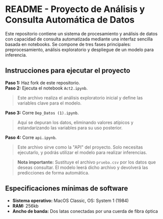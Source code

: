 # README - Proyecto de Análisis y Consulta Automática de Datos

Este repositorio contiene un sistema de procesamiento y análisis de datos con capacidad de consulta automatizada mediante una interfaz sencilla basada en notebooks. Se compone de tres fases principales: preprocesamiento, análisis exploratorio y despliegue de un modelo para inferencia.

## Instrucciones para ejecutar el proyecto

**Paso 1:** Haz fork de este repositorio.  
**Paso 2:** Ejecuta el notebook `Act2.ipynb`.  
> Este archivo realiza el análisis exploratorio inicial y define las variables clave para el modelo.

**Paso 3:** Corre `Dep_Datos (1).ipynb`.  
> Aquí se depuran los datos, eliminando valores atípicos y estandarizando las variables para su uso posterior.

**Paso 4:** Corre `api.ipynb`.  
> Este archivo sirve como la "API" del proyecto. Solo necesitas ejecutarlo, y podrás utilizar el modelo para realizar inferencias.

> **Nota importante:** Sustituye el archivo `prueba.csv` por los datos que deseas consultar. El modelo leerá dicho archivo y devolverá las predicciones de forma automática.

## Especificaciones mínimas de software

- **Sistema operativo:** MacOS Classic, OS: System 1 (1984)  
- **RAM:** 256kb  
- **Ancho de banda:** Dos latas conectadas por una cuerda de fibra óptica

